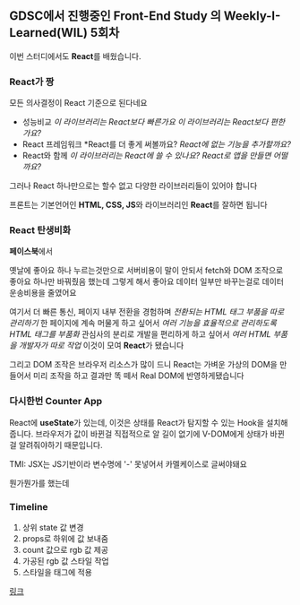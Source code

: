 ## GDSC에서 진행중인 Front-End Study 의 Weekly-I-Learned(WIL) 5회차

이번 스터디에서도 **React**를 배웠습니다.

### React가 짱

모든 의사결정이 React 기준으로 된다네요
- 성능비교 *이 라이브러리는 React보다 빠른가요* *이 라이브러리는 React보다 편한가요?* 
- React 프레임워크 *React를 더 좋게 써볼까요? *React에 없는 기능을 추가할까요?*
- React와 함께 *이 라이브러리는 React에 쓸 수 있나요?* *React로 앱을 만들면 어떨까요?*

그러나 React 하나만으로는 할수 없고 다양한 라이브러리들이 있어야 합니다

프론트는 기본언어인 **HTML, CSS, JS**와 라이브러리인 **React**를 잘하면 됩니다

### React 탄생비화

**페이스북**에서

옛날에 좋아요 하나 누르는것만으로 서버비용이 말이 안되서
fetch와 DOM 조작으로 좋아요 하나만 바꿔줬음 했는데
그렇게 해서 좋아요 데이터 일부만 바꾸는걸로 데이터 운송비용을 줄였어요

여기서
더 빠른 통신, 페이지 내부 전환을 경험하며 *전환되는 HTML 태그 부품을 따로 관리하기*
한 페이지에 계속 머물게 하고 싶어서 *여러 기능을 효율적으로 관리하도록 HTML 태그를 부품화*
관심사의 분리로 개발을 편리하게 하고 싶어서 *여러 HTML 부품을 개발자가 따로 작업*
이것이 모여 **React**가 됐습니다

그리고 DOM 조작은 브라우저 리소스가 많이 드니 React는
가벼운 가상의 DOM을 만들어서 미리 조작을 하고 결과만 똑 떼서 Real DOM에 반영하게됐습니다

### 다시한번 Counter App

React에 **useState**가 있는데,
이것은 상태를 React가 탐지할 수 있는 Hook을 설치해줍니다.
브라우저가 값이 바뀐걸 직접적으로 알 길이 없기에
V-DOM에게 상태가 바뀐걸 알려줘야하기 때문입니다.

TMI: JSX는 JS기반이라 변수명에 '-' 못넣어서 카멜케이스로 글써야돼요

뭔가뭔가를 했는데

### Timeline
1. 상위 state 값 변경
2. props로 하위에 값 보내줌
3. count 값으로 rgb 값 제공
4. 가공된 rgb 값 스타일 작업
5. 스타일을 태그에 적용

[링크](24week10-yunjanghyeons-projects.vercel.app)